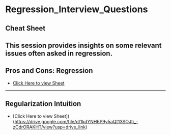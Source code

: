 # Regression_Interview_Questions

## Cheat Sheet
This session provides insights on some relevant issues often asked in regression.
---

## Pros and Cons: Regression
+ [Click Here to view Sheet](https://drive.google.com/file/d/1VmbBvjlPlxhB7eUj1iHGeNgsEXKLtprT/view?usp=drive_link)

---

## Regularization Intuition
+ [Click Here to view Sheet])(https://drive.google.com/file/d/1kdYNH6P9y5aQf13SOJti_-zCdrORAKHT/view?usp=drive_link)
